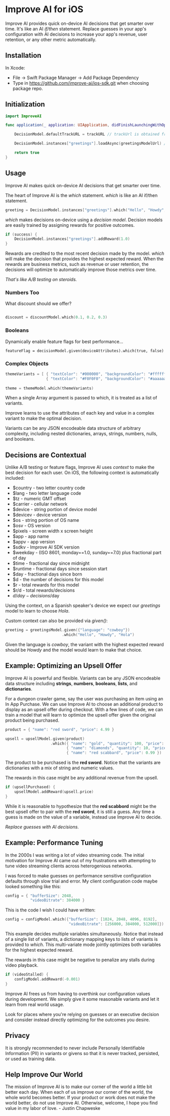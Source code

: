 # Improve AI for iOS

Improve AI provides quick on-device AI decisions that get smarter over time. It's like an AI *if/then* statement. Replace guesses in your app's configuration with AI decisions to increase your app's revenue, user retention, or any other metric automatically.

## Installation

In Xcode:

* File -> Swift Package Manager -> Add Package Dependency
* Type in https://github.com/improve-ai/ios-sdk.git when choosing package repo.

## Initialization

```swift
import ImproveAI
```

```swift
func application(_ application: UIApplication, didFinishLaunchingWithOptions launchOptions: [UIApplication.LaunchOptionsKey: Any]?) -> Bool {

    DecisionModel.defaultTrackURL = trackURL // trackUrl is obtained from your Improve AI Gym configuration

    DecisionModel.instances["greetings"].loadAsync(greetingsModelUrl) // greetingsModelUrl is a trained model output by the Improve AI Gym

    return true
}
```

## Usage

Improve AI makes quick on-device AI decisions that get smarter over time. 

The heart of Improve AI is the *which* statement. *which* is like an AI if/then statement.
```swift
greeting = DecisionModel.instances["greetings"].which("Hello", "Howdy", "Hola")
```

*which* makes decisions on-device using a *decision model*. Decision models are easily trained by assigning rewards for positive outcomes.

```swift
if (success) {
    DecisionModel.instances["greetings"].addReward(1.0)
}
```

Rewards are credited to the most recent decision made by the model. *which* will make the decision that provides the highest expected reward.  When the rewards are business metrics, such as revenue or user retention, the decisions will optimize to automatically improve those metrics over time.

*That's like A/B testing on steroids.*

### Numbers Too

What discount should we offer?

```swift

discount = discountModel.which(0.1, 0.2, 0.3)

```

### Booleans

Dynamically enable feature flags for best performance...

```
featureFlag = decisionModel.given(deviceAttributes).which(true, false)
```

### Complex Objects

```swift
themeVariants = [ { "textColor": "#000000", "backgroundColor": "#ffffff" },
                  { "textColor": "#F0F0F0", "backgroundColor": "#aaaaaa" } ]
                            
theme = themeModel.which(themeVariants)

```
When a single Array argument is passed to which, it is treated as a list of variants.

Improve learns to use the attributes of each key and value in a complex variant to make the optimal decision.

Variants can be any JSON encodeable data structure of arbitrary complexity, including nested dictionaries, arrays, strings, numbers, nulls, and booleans.

## Decisions are Contextual

Unlike A/B testing or feature flags, Improve AI uses *context* to make the best decision for each user. On iOS, the following context is automatically included:

- $country - two letter country code
- $lang - two letter language code
- $tz - numeric GMT offset
- $carrier - cellular network
- $device - string portion of device model
- $devicev - device version
- $os - string portion of OS name
- $osv - OS version
- $pixels - screen width x screen height
- $app - app name
- $appv - app version
- $sdkv - Improve AI SDK version
- $weekday - (ISO 8601, monday==1.0, sunday==7.0) plus fractional part of day
- $time - fractional day since midnight
- $runtime - fractional days since session start
- $day - fractional days since born
- $d - the number of decisions for this model
- $r - total rewards for this model
- $r/d - total rewards/decisions
- $d/day - decisions/$day

Using the context, on a Spanish speaker's device we expect our *greetings* model to learn to choose *Hola*.

Custom context can also be provided via *given()*:

```swift
greeting = greetingsModel.given({"language": "cowboy"})
                         .which("Hello", "Howdy", "Hola")
```

Given the language is *cowboy*, the variant with the highest expected reward should be *Howdy* and the model would learn to make that choice.

## Example: Optimizing an Upsell Offer

Improve AI is powerful and flexible.  Variants can be any JSON encodeable data structure including **strings**, **numbers**, **booleans**, **lists**, and **dictionaries**.

For a dungeon crawler game, say the user was purchasing an item using an In App Purchase.  We can use Improve AI to choose an additional product to display as an upsell offer during checkout. With a few lines of code, we can train a model that will learn to optimize the upsell offer given the original product being purchased. 

```swift
product = { "name": "red sword", "price": 4.99 }

upsell = upsellModel.given(product)
                    .which({ "name": "gold", "quantity": 100, "price": 1.99 },
                           { "name": "diamonds", "quantity": 10, "price": 2.99 },
                           { "name": "red scabbard", "price": 0.99 })
```
The product to be purchased is the **red sword**.  Notice that the variants are dictionaries with a mix of string and numeric values.

The rewards in this case might be any additional revenue from the upsell.

```swift
if (upsellPurchased) {
    upsellModel.addReward(upsell.price)
}
```

While it is reasonable to hypothesize that the **red scabbord** might be the best upsell offer to pair with the **red sword**, it is still a guess. Any time a guess is made on the value of a variable, instead use Improve AI to decide.

*Replace guesses with AI decisions.*

## Example: Performance Tuning

In the 2000s I was writing a lot of video streaming code. The initial motivation for Improve AI came out of my frustrations with attempting to tune video streaming clients across heterogenious networks.

I was forced to make guesses on performance sensitive configuration defaults through slow trial and error. My client configuration code maybe looked something like this:

```swift
config = { "bufferSize": 2048,
           "videoBitrate": 384000 }
```

This is the code I wish I could have written:

```swift
config = configModel.which({"bufferSize": [1024, 2048, 4096, 8192],
                            "videoBitrate": [256000, 384000, 512000]})
```
This example decides multiple variables simultaneously.  Notice that instead of a single list of variants, a dictionary mapping keys to lists of variants is provided to *which*. This multi-variate mode jointly optimizes both variables for the highest expected reward.  

The rewards in this case might be negative to penalize any stalls during video playback.
```swift
if (videoStalled) {
    configModel.addReward(-0.001)
}
```
Improve AI frees us from having to overthink our configuration values during development. We simply give it some reasonable variants and let it learn from real world usage.

Look for places where you're relying on guesses or an executive decision and consider instead directly optimizing for the outcomes you desire.

## Privacy
  
It is strongly recommended to never include Personally Identifiable Information (PII) in variants or givens so that it is never tracked, persisted, or used as training data.

## Help Improve Our World

The mission of Improve AI is to make our corner of the world a little bit better each day. When each of us improve our corner of the world, the whole world becomes better. If your product or work does not make the world better, do not use Improve AI. Otherwise, welcome, I hope you find value in my labor of love. - Justin Chapweske
